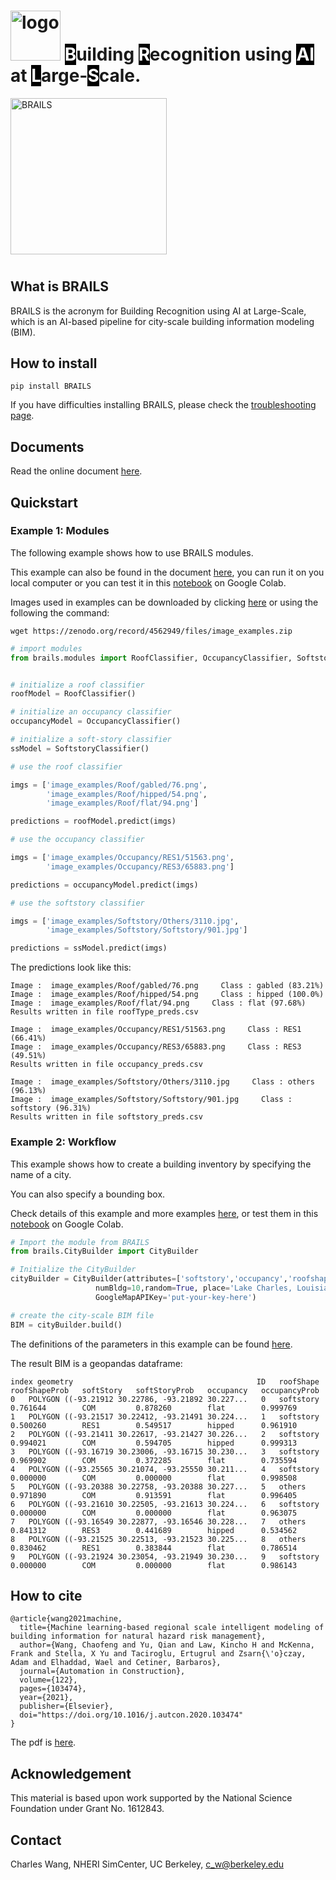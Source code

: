 # <img src="https://raw.githubusercontent.com/NHERI-SimCenter/BRAILS/master/docs/images/logo/Logo.png" alt="logo" height="80"/> <span style="color:#FFFFFF;background-color: #000000;">B</span>uilding <span style="color:#FFFFFF;background-color: #000000;">R</span>ecognition using <span style="color:#FFFFFF;background-color: #000000;">AI</span> at <span style="color:#FFFFFF;background-color: #000000;">L</span>arge-<span style="color:#FFFFFF;background-color: #000000;">S</span>cale.

<img src="https://raw.githubusercontent.com/NHERI-SimCenter/BRAILS/master/docs/images/brails-demo.gif" alt="BRAILS" height="250"/>

#

## What is BRAILS

BRAILS is the acronym for Building Recognition using AI at Large-Scale, 
which is an AI-based pipeline for city-scale building information modeling (BIM).

## How to install

```
pip install BRAILS
```

If you have difficulties installing BRAILS, please check the [troubleshooting page](https://nheri-simcenter.github.io/BRAILS-Documentation/common/user_manual/troubleshooting.html).


## Documents

Read the online document <a href="https://nheri-simcenter.github.io/BRAILS-Documentation/index.html">here</a>.


## Quickstart


### Example 1: Modules


The following example shows how to use BRAILS modules. 

This example can also be found in the document [here](https://nheri-simcenter.github.io/BRAILS-Documentation/common/user_manual/examples.html), 
you can run it on you local computer or you can test it in this [notebook](https://colab.research.google.com/drive/1zspDwK-rGA1gYcHZDnrQr_3Z27JL-ooS?usp=sharing) on Google Colab.

Images used in examples can be downloaded by clicking [here](https://zenodo.org/record/4562949/files/image_examples.zip) or 
using the following the command:

```
wget https://zenodo.org/record/4562949/files/image_examples.zip
```

```python
# import modules
from brails.modules import RoofClassifier, OccupancyClassifier, SoftstoryClassifier


# initialize a roof classifier
roofModel = RoofClassifier()

# initialize an occupancy classifier
occupancyModel = OccupancyClassifier()

# initialize a soft-story classifier
ssModel = SoftstoryClassifier()

# use the roof classifier 

imgs = ['image_examples/Roof/gabled/76.png',
        'image_examples/Roof/hipped/54.png',
        'image_examples/Roof/flat/94.png']

predictions = roofModel.predict(imgs)

# use the occupancy classifier 

imgs = ['image_examples/Occupancy/RES1/51563.png',
        'image_examples/Occupancy/RES3/65883.png']

predictions = occupancyModel.predict(imgs)

# use the softstory classifier 

imgs = ['image_examples/Softstory/Others/3110.jpg',
        'image_examples/Softstory/Softstory/901.jpg']

predictions = ssModel.predict(imgs)

```

The predictions look like this:
```
Image :  image_examples/Roof/gabled/76.png     Class : gabled (83.21%)
Image :  image_examples/Roof/hipped/54.png     Class : hipped (100.0%)
Image :  image_examples/Roof/flat/94.png     Class : flat (97.68%)
Results written in file roofType_preds.csv

Image :  image_examples/Occupancy/RES1/51563.png     Class : RES1 (66.41%)
Image :  image_examples/Occupancy/RES3/65883.png     Class : RES3 (49.51%)
Results written in file occupancy_preds.csv

Image :  image_examples/Softstory/Others/3110.jpg     Class : others (96.13%)
Image :  image_examples/Softstory/Softstory/901.jpg     Class : softstory (96.31%)
Results written in file softstory_preds.csv
```


### Example 2: Workflow

This example shows how to create a building inventory by specifying the name of a city. 

You can also specify a bounding box. 

Check details of this example and more examples [here](https://nheri-simcenter.github.io/BRAILS-Documentation/common/user_manual/examples.html), or test them in this [notebook](https://colab.research.google.com/drive/1tG6xVRCmDyi6K8TWgoNd_31vV034VcSO?usp=sharing) on Google Colab.


```python
# Import the module from BRAILS
from brails.CityBuilder import CityBuilder

# Initialize the CityBuilder
cityBuilder = CityBuilder(attributes=['softstory','occupancy','roofshape'], 
                   numBldg=10,random=True, place='Lake Charles, Louisiana', 
                   GoogleMapAPIKey='put-your-key-here')

# create the city-scale BIM file
BIM = cityBuilder.build()

```

The definitions of the parameters in this example can be found [here](https://nheri-simcenter.github.io/BRAILS-Documentation/common/user_manual/examples.html). 

The result BIM is a geopandas dataframe:
```
index geometry	                                       ID	roofShape	roofShapeProb	softStory	softStoryProb	occupancy	occupancyProb
0	POLYGON ((-93.21912 30.22786, -93.21892 30.227...	0	softstory	0.761644	    COM	        0.878260	    flat	    0.999769
1	POLYGON ((-93.21517 30.22412, -93.21491 30.224...	1	softstory	0.500260	    RES1	    0.549517	    hipped	    0.961910
2	POLYGON ((-93.21411 30.22617, -93.21427 30.226...	2	softstory	0.994021	    COM	        0.594705	    hipped	    0.999313
3	POLYGON ((-93.16719 30.23006, -93.16715 30.230...	3	softstory	0.969902	    COM	        0.372285	    flat	    0.735594
4	POLYGON ((-93.25565 30.21074, -93.25550 30.211...	4	softstory	0.000000	    COM	        0.000000	    flat	    0.998508
5	POLYGON ((-93.20388 30.22758, -93.20388 30.227...	5	others	    0.971890	    COM	        0.913591	    flat	    0.996405
6	POLYGON ((-93.21610 30.22505, -93.21613 30.224...	6	softstory	0.000000	    COM	        0.000000	    flat	    0.963075
7	POLYGON ((-93.16549 30.22877, -93.16546 30.228...	7	others	    0.841312	    RES3	    0.441689	    hipped	    0.534562
8	POLYGON ((-93.21525 30.22513, -93.21523 30.225...	8	others	    0.830462	    RES1	    0.383844	    flat	    0.786514
9	POLYGON ((-93.21924 30.23054, -93.21949 30.230...	9	softstory	0.000000	    COM	        0.000000	    flat	    0.986143

```







## How to cite

```
@article{wang2021machine,
  title={Machine learning-based regional scale intelligent modeling of building information for natural hazard risk management},
  author={Wang, Chaofeng and Yu, Qian and Law, Kincho H and McKenna, Frank and Stella, X Yu and Taciroglu, Ertugrul and Zsarn{\'o}czay, Adam and Elhaddad, Wael and Cetiner, Barbaros},
  journal={Automation in Construction},
  volume={122},
  pages={103474},
  year={2021},
  publisher={Elsevier},
  doi="https://doi.org/10.1016/j.autcon.2020.103474"
}
```
The pdf is <a href="https://www.researchgate.net/publication/346957248_Machine_Learning-based_Regional_Scale_Intelligent_Modeling_of_Building_Information_for_Natural_Hazard_Risk_Management">here</a>.

## Acknowledgement
This material is based upon work supported by the National Science Foundation under Grant No. 1612843.

## Contact
Charles Wang, NHERI SimCenter, UC Berkeley, c_w@berkeley.edu


